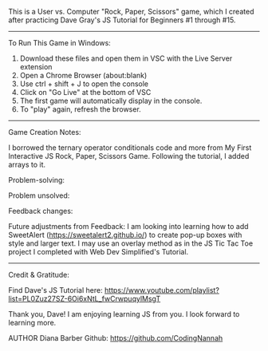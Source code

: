 This is a User vs. Computer "Rock, Paper, Scissors" game, which I created after practicing Dave Gray's JS Tutorial for Beginners #1 through #15.
___________________________________
To Run This Game in Windows:
1. Download these files and open them in VSC with the Live Server extension
2. Open a Chrome Browser (about:blank)
3. Use ctrl + shift + J to open the console
4. Click on "Go Live" at the bottom of VSC
5. The first game will automatically display in the console.
6. To "play" again, refresh the browser.
____________________________________
Game Creation Notes:

I borrowed the ternary operator conditionals code and more from My First Interactive JS Rock, Paper, Scissors Game. Following the tutorial, I added arrays to it.

Problem-solving:

Problem unsolved: 

Feedback changes: 

Future adjustments from Feedback: I am looking into learning how to add SweetAlert (https://sweetalert2.github.io/) to create pop-up boxes with style and larger text. I may use an overlay method as in the JS Tic Tac Toe project I completed with Web Dev Simplified's Tutorial.
____________________________________
Credit & Gratitude:

Find Dave's JS Tutorial here:
https://www.youtube.com/playlist?list=PL0Zuz27SZ-6Oi6xNtL_fwCrwpuqylMsgT

Thank you, Dave! 
I am enjoying learning JS from you. I look forward to learning more.

AUTHOR Diana Barber Github: https://github.com/CodingNannah